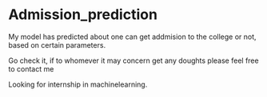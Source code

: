 # Admission_prediction


My model has predicted about one can get addmision to the college or not, based on certain parameters.

Go check it, if to whomever it may concern get any doughts please feel free to contact me

Looking for internship in machinelearning.
